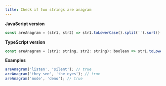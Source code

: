 ```yaml
---
title: Check if two strings are anagram
---
```


**JavaScript version**

```js
const areAnagram = (str1, str2) => str1.toLowerCase().split('').sort().join('') === str2.toLowerCase().split('').sort().join('');
```

**TypeScript version**

```js
const areAnagram = (str1: string, str2: string): boolean => str1.toLowerCase().split('').sort().join('') === str2.toLowerCase().split('').sort().join('');
```

**Examples**

```js
areAnagram('listen', 'silent'); // true
areAnagram('they see', 'the eyes'); // true
areAnagram('node', 'deno'); // true
```
